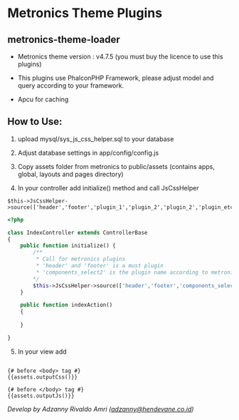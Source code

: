 **Metronics Theme Plugins**
===================

metronics-theme-loader
--------------
- Metronics theme version : v4.7.5 (you must buy the licence to use this plugins)

- This plugins use PhalconPHP Framework, please adjust model and query according to your framework.

- Apcu for caching

How to Use:
--------------

1. upload mysql/sys_js_css_helper.sql to your database

2. Adjust database settings in app/config/config.js 

3. Copy assets folder from metronics to public/assets (contains apps, global, layouts and pages directory)

4. In your controller add initialize() method and call JsCssHelper 

```code
$this->JsCssHelper->source(['header','footer','plugin_1','plugin_2','plugin_2','plugin_etc']);
```

```php
<?php

class IndexController extends ControllerBase
{
    public function initialize() {
        /**
         * Call for metronics plugins
         * 'header' and 'footer' is a must plugin 
         * 'components_select2' is the plugin name according to metronics .html file
        */
        $this->JsCssHelper->source(['header','footer','components_select2']);
    }

    public function indexAction()
    {
        
    }

}
```

5. In your view add
```code

{# before <body> tag #}
{{assets.outputCss()}} 

{# before </body> tag #}
{{assets.outputJs()}}
```

*Develop by Adzanny Rivaldo Amri (adzanny@hendevane.co.id)*
